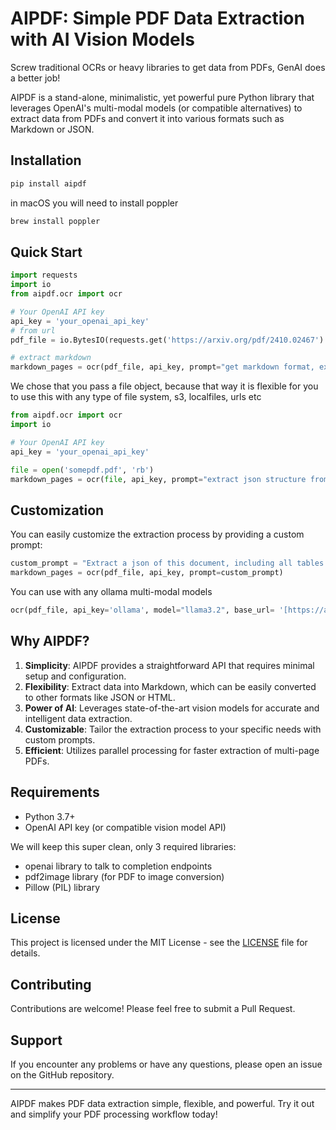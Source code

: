 # AIPDF: Simple PDF Data Extraction with AI Vision Models

Screw traditional OCRs or heavy libraries to get data from PDFs, GenAI does a better job!

AIPDF is a stand-alone, minimalistic, yet powerful pure Python library that leverages OpenAI's multi-modal models (or compatible alternatives) to extract data from PDFs and convert it into various formats such as Markdown or JSON. 

## Installation

```bash
pip install aipdf
```

in macOS you will need to install poppler
```bash
brew install poppler 
```

## Quick Start


```python
import requests
import io
from aipdf.ocr import ocr

# Your OpenAI API key   
api_key = 'your_openai_api_key'
# from url
pdf_file = io.BytesIO(requests.get('https://arxiv.org/pdf/2410.02467').content)

# extract markdown
markdown_pages = ocr(pdf_file, api_key, prompt="get markdown format, extract tables and turn charts into tables")

```

We chose that you pass a file object, because that way it is flexible for you to use this with any type of file system, s3, localfiles, urls etc


```python
from aipdf.ocr import ocr
import io

# Your OpenAI API key   
api_key = 'your_openai_api_key'

file = open('somepdf.pdf', 'rb')
markdown_pages = ocr(file, api_key, prompt="extract json structure from this file, extract tables and turn charts into tables")

```

## Customization

You can easily customize the extraction process by providing a custom prompt:

```python
custom_prompt = "Extract a json of this document, including all tables from and charts."
markdown_pages = ocr(pdf_file, api_key, prompt=custom_prompt)
```
You can use with any ollama multi-modal models 

```python
ocr(pdf_file, api_key='ollama', model="llama3.2", base_url= '[https://api.openai.com/v1](http://localhost:11434/v1)', prompt=DEFAULT_PROMPT)
```

## Why AIPDF?

1. **Simplicity**: AIPDF provides a straightforward API that requires minimal setup and configuration.
2. **Flexibility**: Extract data into Markdown, which can be easily converted to other formats like JSON or HTML.
3. **Power of AI**: Leverages state-of-the-art vision models for accurate and intelligent data extraction.
4. **Customizable**: Tailor the extraction process to your specific needs with custom prompts.
5. **Efficient**: Utilizes parallel processing for faster extraction of multi-page PDFs.

## Requirements

- Python 3.7+
- OpenAI API key (or compatible vision model API)

We will keep this super clean, only 3 required libraries:

- openai library to talk to completion endpoints
- pdf2image library (for PDF to image conversion)
- Pillow (PIL) library

## License

This project is licensed under the MIT License - see the [LICENSE](LICENSE) file for details.

## Contributing

Contributions are welcome! Please feel free to submit a Pull Request.

## Support

If you encounter any problems or have any questions, please open an issue on the GitHub repository.

---

AIPDF makes PDF data extraction simple, flexible, and powerful. Try it out and simplify your PDF processing workflow today!

